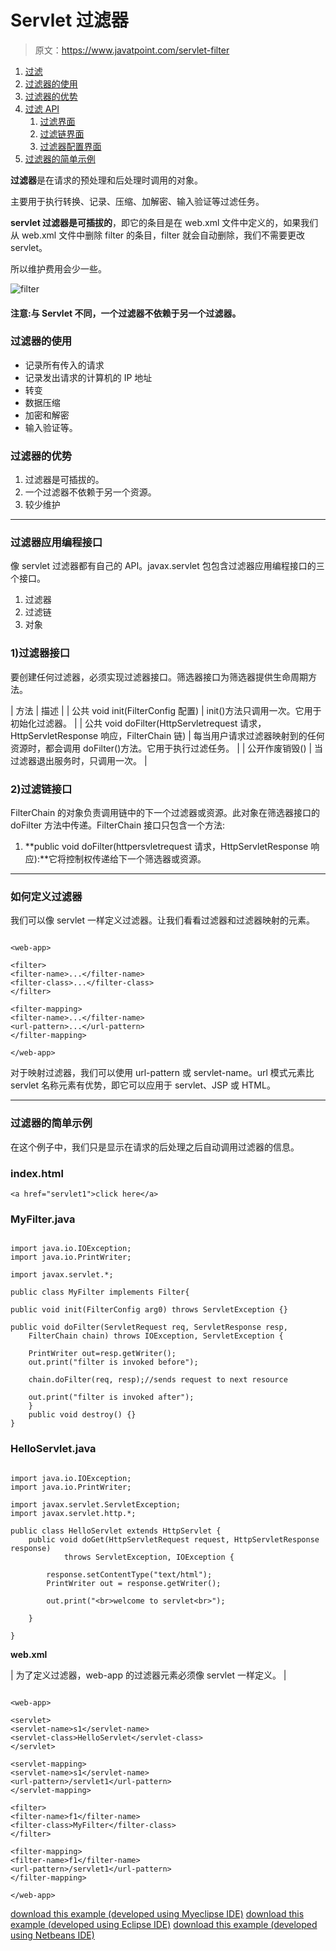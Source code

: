 # Servlet 过滤器

> 原文：<https://www.javatpoint.com/servlet-filter>

1.  [过滤](#)
2.  [过滤器的使用](#filterusage)
3.  [过滤器的优势](#filteradvantage)
4.  [过滤 API](#filterapi)
    1.  [过滤界面](#filterinterface)
    2.  [过滤链界面](#filterchain)
    3.  [过滤器配置界面](#filterconfig)
5.  [过滤器的简单示例](#filterex)

**过滤器**是在请求的预处理和后处理时调用的对象。

主要用于执行转换、记录、压缩、加解密、输入验证等过滤任务。

**servlet 过滤器是可插拔的**，即它的条目是在 web.xml 文件中定义的，如果我们从 web.xml 文件中删除 filter 的条目，filter 就会自动删除，我们不需要更改 servlet。

所以维护费用会少一些。

![filter](../img/1c0dc947fd218790a339e732def5759e.png)

#### 注意:与 Servlet 不同，一个过滤器不依赖于另一个过滤器。

### 过滤器的使用

*   记录所有传入的请求
*   记录发出请求的计算机的 IP 地址
*   转变
*   数据压缩
*   加密和解密
*   输入验证等。

### 过滤器的优势

1.  过滤器是可插拔的。
2.  一个过滤器不依赖于另一个资源。
3.  较少维护

* * *

### 过滤器应用编程接口

像 servlet 过滤器都有自己的 API。javax.servlet 包包含过滤器应用编程接口的三个接口。

1.  过滤器
2.  过滤链
3.  对象

### 1)过滤器接口

要创建任何过滤器，必须实现过滤器接口。筛选器接口为筛选器提供生命周期方法。

| 方法 | 描述 |
| 公共 void init(FilterConfig 配置) | init()方法只调用一次。它用于初始化过滤器。 |
| 公共 void doFilter(HttpServletrequest 请求，HttpServletResponse 响应，FilterChain 链) | 每当用户请求过滤器映射到的任何资源时，都会调用 doFilter()方法。它用于执行过滤任务。 |
| 公开作废销毁() | 当过滤器退出服务时，只调用一次。 |

### 2)过滤链接口

FilterChain 的对象负责调用链中的下一个过滤器或资源。此对象在筛选器接口的 doFilter 方法中传递。FilterChain 接口只包含一个方法:

1.  **public void doFilter(httpersvletrequest 请求，HttpServletResponse 响应):**它将控制权传递给下一个筛选器或资源。

* * *

### 如何定义过滤器

我们可以像 servlet 一样定义过滤器。让我们看看过滤器和过滤器映射的元素。

```

<web-app>

<filter>
<filter-name>...</filter-name>
<filter-class>...</filter-class>
</filter>

<filter-mapping>
<filter-name>...</filter-name>
<url-pattern>...</url-pattern>
</filter-mapping>

</web-app>

```

对于映射过滤器，我们可以使用 url-pattern 或 servlet-name。url 模式元素比 servlet 名称元素有优势，即它可以应用于 servlet、JSP 或 HTML。

* * *

### 过滤器的简单示例

在这个例子中，我们只是显示在请求的后处理之后自动调用过滤器的信息。

### index.html

```
<a href="servlet1">click here</a>

```

### MyFilter.java

```

import java.io.IOException;
import java.io.PrintWriter;

import javax.servlet.*;

public class MyFilter implements Filter{

public void init(FilterConfig arg0) throws ServletException {}

public void doFilter(ServletRequest req, ServletResponse resp,
	FilterChain chain) throws IOException, ServletException {

	PrintWriter out=resp.getWriter();
	out.print("filter is invoked before");

	chain.doFilter(req, resp);//sends request to next resource

	out.print("filter is invoked after");
	}
	public void destroy() {}
}

```

### HelloServlet.java

```

import java.io.IOException;
import java.io.PrintWriter;

import javax.servlet.ServletException;
import javax.servlet.http.*;

public class HelloServlet extends HttpServlet {
	public void doGet(HttpServletRequest request, HttpServletResponse response)
			throws ServletException, IOException {

		response.setContentType("text/html");
		PrintWriter out = response.getWriter();

		out.print("<br>welcome to servlet<br>");

	}

}

```

**web.xml**

| 为了定义过滤器，web-app 的过滤器元素必须像 servlet 一样定义。 |

```

<web-app>

<servlet>
<servlet-name>s1</servlet-name>
<servlet-class>HelloServlet</servlet-class>
</servlet>

<servlet-mapping>
<servlet-name>s1</servlet-name>
<url-pattern>/servlet1</url-pattern>
</servlet-mapping>

<filter>
<filter-name>f1</filter-name>
<filter-class>MyFilter</filter-class>
</filter>

<filter-mapping>
<filter-name>f1</filter-name>
<url-pattern>/servlet1</url-pattern>
</filter-mapping>

</web-app>

```

[download this example (developed using Myeclipse IDE)](https://static.javatpoint.com/src/servlet/filter1.zip)
[download this example (developed using Eclipse IDE)](https://static.javatpoint.com/src/servlet/eclipse/filter1.zip)
[download this example (developed using Netbeans IDE)](https://static.javatpoint.com/src/servlet/netbeans/filter1.zip)